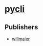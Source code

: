 # [pycli](https://pypi.org/project/pycli)



## Publishers
- [willmaier](https://pypi.org/user/willmaier)

